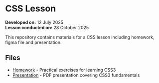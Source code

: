 # CSS Lesson

**Developed on:** 12 July 2025  
**Lesson conducted on:** 28 October 2025

This repository contains materials for a CSS lesson including homework, figma file and presentation.

## Files

- [Homework](3_homework.md) - Practical exercises for learning CSS3
- [Presentation](3_presentation.pdf) - PDF presentation covering CSS3 fundamentals
